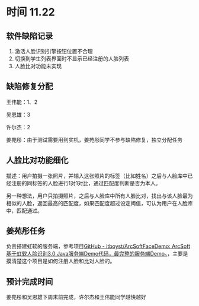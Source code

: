 # 时间 11.22

## 软件缺陷记录

1. 激活人脸识别引擎按钮位置不合理
2. 切换到学生列表界面时不显示已经注册的人脸列表
3. 人脸比对功能未实现

## 缺陷修复分配

王伟能：1、2

吴恩雄：3

许尔杰：2

姜苑彤：由于测试需要用到实机，姜苑彤同学不参与缺陷修复，独立分配任务

## 人脸比对功能细化

描述：用户拍摄一张照片，并输入这张照片的标签（比如姓名）之后与人脸库中已经注册的同标签的人脸进行1对1对比，通过匹配度判断是否为本人。

另一种想法，用户只拍摄照片，之后与人脸库中所有人脸比对，找出与该人脸最为相似的人脸，返回最高的匹配度，如果匹配度超过设定阈值，可认为用户在人脸库中，匹配通过。

## 姜苑彤任务

负责搭建虹软的服务端，参考项目[GitHub - itboyst/ArcSoftFaceDemo: ArcSoft基于虹软人脸识别3.0 Java服务端Demo代码，最完整的服务端Demo。](https://github.com/itboyst/ArcSoftFaceDemo)，主要是摸清楚这个项目是如何注册人脸和比对人脸的。

## 预计完成时间

姜苑彤和吴恩雄下周末前完成，许尔杰和王伟能同学越快越好







